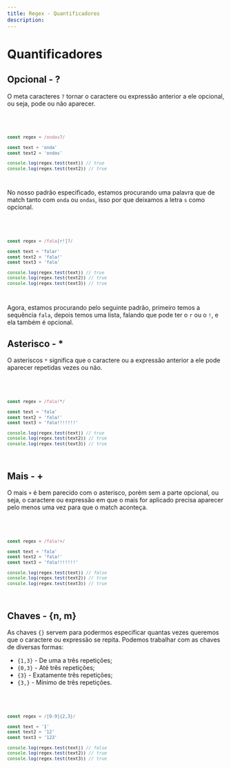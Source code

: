 ```yaml
---
title: Regex - Quantificadores
description:
---
```


<h1>Quantificadores</h1>

<h2>Opcional - &#63;</h2>

O meta caracteres `?` tornar o caractere ou expressão anterior a ele opcional, ou seja, pode ou não aparecer.

<Code language="js">

```js

const regex = /ondas?/

const text = 'onda'
const text2 = 'ondas'

console.log(regex.test(text)) // true
console.log(regex.test(text2)) // true

```

</Code>

No nosso padrão especificado, estamos procurando uma palavra que de match tanto com `onda` ou `ondas`, isso por que deixamos a letra `s` como opcional.

<Code language="js">

```js

const regex = /fala[r!]?/

const text = 'falar'
const text2 = 'fala!'
const text3 = 'fala'

console.log(regex.test(text)) // true
console.log(regex.test(text2)) // true
console.log(regex.test(text3)) // true

```

</Code>

Agora, estamos procurando pelo seguinte padrão, primeiro temos a sequência `fala`, depois temos uma lista, falando que pode ter o `r` ou o `!`, e ela também é opcional.

<h2>Asterisco - &#42;</h2>

O asteriscos `*` significa que o caractere ou a expressão anterior a ele pode aparecer repetidas vezes ou não.

<Code language="js">

```js

const regex = /fala!*/

const text = 'fala'
const text2 = 'fala!'
const text3 = 'fala!!!!!!!'

console.log(regex.test(text)) // true
console.log(regex.test(text2)) // true
console.log(regex.test(text3)) // true

```

</Code>

<h2>Mais - +</h2>

O mais `+` é bem parecido com o asterisco, porém sem a parte opcional, ou seja, o caractere ou expressão em que o mais for aplicado precisa aparecer pelo menos uma vez para que o match aconteça.

<Code language="js">

```js

const regex = /fala!+/

const text = 'fala'
const text2 = 'fala!'
const text3 = 'fala!!!!!!!'

console.log(regex.test(text)) // false
console.log(regex.test(text2)) // true
console.log(regex.test(text3)) // true

```

</Code>

<h2>Chaves - &#x7B;n, m&#x7D;</h2>

As chaves `{}` servem para podermos especificar quantas vezes queremos que o caractere ou expressão se repita. Podemos trabalhar com as chaves de diversas formas:

- `{1,3}` - De uma a três repetições;
- `{0,3}` - Até três repetições;
- `{3}` - Exatamente três repetições;
- `{3,}` - Mínimo de três repetições.

<Code language="js">

```js

const regex = /[0-9]{2,3}/

const text = '1'
const text2 = '12'
const text3 = '123'

console.log(regex.test(text)) // false
console.log(regex.test(text2)) // true
console.log(regex.test(text3)) // true

```

</Code>
